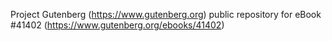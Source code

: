 Project Gutenberg (https://www.gutenberg.org) public repository for eBook #41402 (https://www.gutenberg.org/ebooks/41402)
